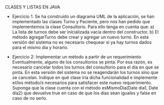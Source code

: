 CLASES Y LISTAS EN JAVA 

- Ejercicio 1.
Se ha construido un diagrama UML de la aplicación, se han implementado las clases Turno y Paciente, pero nos han pedido que implementemos la clase Consultorio. Para ello tenga en cuenta que:
a) La lista de turnos debe ser inicializada vacía dentro del constructor.
b) El método agregarTurno debe crear y agregar un nuevo turno. En esta versión del sistema no es necesario chequear si ya hay turnos dados para el mismo dia y horario.

- Ejercicio 2: Implementar un método a partir de un requerimiento
Eventualmente, alguno de los consultorios se pinta. Por esa razón, es necesario cancelar todos los turnos del consultorio para el dia en que se pinta. En esta versión del sistema no se reagendarán los turnos sino que se cancelan. Indique en qué clase iría dicha funcionalidad e implemente el/los método/s necesarios para satisfacer este nuevo requerimiento. 
Suponga que la clase cuenta con el método esMismoDia(Date dia1, Date dia2) que devuelve true en caso de que los días sean iguales y false en caso de no serlo.
